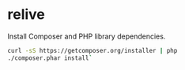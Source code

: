 # relive

Install Composer and PHP library dependencies.

``` sh
curl -sS https://getcomposer.org/installer | php
./composer.phar install`
```
